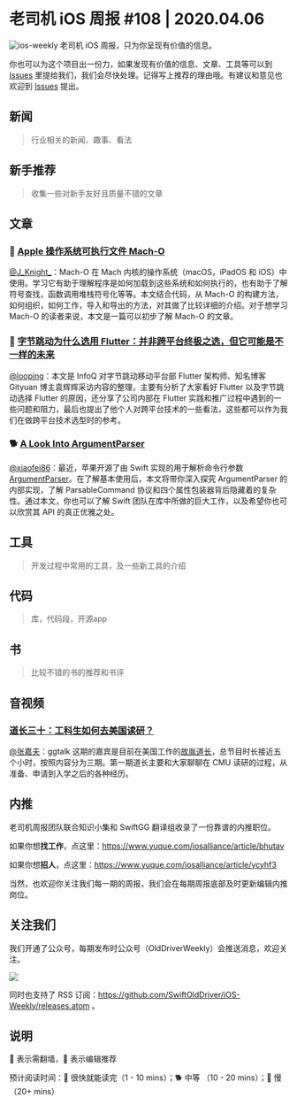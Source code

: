 # 老司机 iOS 周报 #108 | 2020.04.06

![ios-weekly](https://github.com/SwiftOldDriver/iOS-Weekly/blob/master/assets/ios-weekly.png?raw=true)
老司机 iOS 周报，只为你呈现有价值的信息。

你也可以为这个项目出一份力，如果发现有价值的信息、文章、工具等可以到 [Issues](https://github.com/SwiftOldDriver/iOS-Weekly/issues) 里提给我们，我们会尽快处理。记得写上推荐的理由哦。有建议和意见也欢迎到 [Issues](https://github.com/SwiftOldDriver/iOS-Weekly/issues) 提出。

## 新闻

> 行业相关的新闻、趣事、看法

## 新手推荐

> 收集一些对新手友好且质量不错的文章

## 文章

### 🐢 [Apple 操作系统可执行文件 Mach-O](https://mp.weixin.qq.com/s/97h0oeotOpyTc_a-9ZSJtQ)

[@J_Knight_](https://ming1016.github.io/2020/03/29/apple-system-executable-file-macho/)：Mach-O 在 Mach 内核的操作系统（macOS，iPadOS 和 iOS）中使用。学习它有助于理解程序是如何加载到这些系统和如何执行的，也有助于了解符号查找，函数调用堆栈符号化等等。本文结合代码，从 Mach-O 的构建方法，如何组织，如何工作，导入和导出的方法，对其做了比较详细的介绍。对于想学习 Mach-O 的读者来说，本文是一篇可以初步了解 Mach-O 的文章。

### 🐎 [字节跳动为什么选用 Flutter：并非跨平台终极之选，但它可能是不一样的未来](https://mp.weixin.qq.com/s/biRl-SCXro3U_96X9N2UBg)

[@looping](https://github.com/looping)：本文是 InfoQ 对字节跳动移动平台部 Flutter 架构师、知名博客 Gityuan 博主袁辉辉采访内容的整理，主要有分析了大家看好 Flutter 以及字节跳动选择 Flutter 的原因，还分享了公司内部在 Flutter 实践和推广过程中遇到的一些问题和阻力，最后也提出了他个人对跨平台技术的一些看法，这些都可以作为我们在做跨平台技术选型时的参考。

### 🐕 [A Look Into ArgumentParser](https://www.fivestars.blog/code/a-look-into-argument-parser.html?utm_campaign=iOS%2BDev%2BWeekly&utm_medium=email&utm_source=iOS%2BDev%2BWeekly%2BIssue%2B448)
[@xiaofei86](https://weibo.com/xuyafei86)：最近，苹果开源了由 Swift 实现的用于解析命令行参数 [ArgumentParser](https://github.com/apple/swift-argument-parser)。在了解基本使用后，本文将带你深入探究 ArgumentParser 的内部实现，了解 ParsableCommand 协议和四个属性包装器背后隐藏着的复杂性。通过本文，你也可以了解 Swift 团队在库中所做的巨大工作，以及希望你也可以欣赏其 API 的真正优雅之处。

## 工具

> 开发过程中常用的工具，及一些新工具的介绍

## 代码

> 库，代码段，开源app

## 书

> 比较不错的书的推荐和书评

## 音视频

### [道长三十：工科生如何去美国读研？](https://talk.swift.gg/62?from=timeline&isappinstalled=0)

[@张嘉夫](https://github.com/josephchang10)：ggtalk 这期的嘉宾是目前在美国工作的[故胤道长](https://www.weibo.com/soapyigu?refer_flag=1005055013_)，总节目时长接近五个小时，按照内容分为三期。第一期道长主要和大家聊聊在 CMU 读研的过程，从准备、申请到入学之后的各种经历。

## 内推

老司机周报团队联合知识小集和 SwiftGG 翻译组收录了一份靠谱的内推职位。

如果你想**找工作**，点这里：https://www.yuque.com/iosalliance/article/bhutav

如果你想**招人**，点这里：https://www.yuque.com/iosalliance/article/ycyhf3

当然，也欢迎你关注我们每一期的周报，我们会在每期周报底部及时更新编辑内推岗位。

## 关注我们

我们开通了公众号，每期发布时公众号（OldDriverWeekly）会推送消息，欢迎关注。

![](https://github.com/SwiftOldDriver/iOS-Weekly/blob/master/assets/qrcode_for_wechat.jpg?raw=true)

同时也支持了 RSS 订阅：https://github.com/SwiftOldDriver/iOS-Weekly/releases.atom 。

## 说明

🚧 表示需翻墙，🌟 表示编辑推荐

预计阅读时间：🐎 很快就能读完（1 - 10 mins）；🐕 中等 （10 - 20 mins）；🐢 慢（20+ mins）
